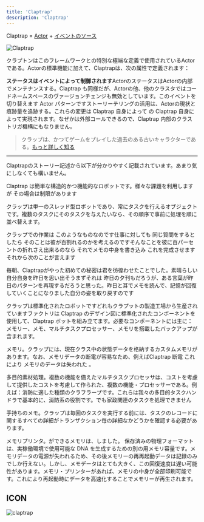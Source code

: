 ```yaml
---
title: 'Claptrap'
description: 'Claptrap'
---
```


Claptrap = [Actor](/zh_Hans/2-Glossary/Actor-Pattern) + [イベントのソース](/zh_Hans/2-Glossary/Event-Sourcing)

![Claptrap](/images/20190228-001.gif)

クラプトンはこのフレームワークとの特別な極端な定義で使用されているActorである。Actorの標準機能に加えて、Claptrapは、次の属性で定義されます：

**ステータスはイベントによって制御されます**ActorのステータスはActorの内部でメンテナンスする。Claptrap も同様だが、Actorの他、他のクラスタではコードネームスペースのヴァージョンチェンジも無効としています。このイベントを切り替えます Actor パターンですストーリーテリングの活用は、Actorの現状と痕跡量を追跡する。これらの変更は Claptrap 自身によって の Claptrap 自身によって実現されます。なぜかは外部コールできるので、Claptrap 内部のクラストリガ機構にもなりません。

> クラップは、かつてゲームをプレイした過去のある古いキャラクターである。[もっと詳しく知る](https://zh.moegirl.org/%E5%B0%8F%E5%90%B5%E9%97%B9)

---

Claptrapのストーリー記述から以下が分かりやすく記載されています。あまり気にしなくても構いません。

Claptrap は簡単な構造的かつ機能的なロボットです。様々な課題を利用しますが その場合は制限があります

クラップは単一のスレッド型ロボットであり、常にタスクを行えるオブジェクトです。複数のタスクにそのタスクを与えたいなら、その順序で事前に処理を順に並べ替えます。

クラップでの作業は このようなものなのです仕事に対しても 同じ質問をするとしたら そのことは彼が百割れるのかを考えるのですそんなことを彼に百パーセントの折れさえ出来るのなら それでメモの中身を書き込み これを完成させますそれから次のことが言えます

毎朝、Claptrapがやった初めての秘密は君を彷徨わせたことでした。素晴らしい自分自身を昨日を思い出そうまずそれは 昨日の夕刊もだろうが、ある言葉が昨日のパターンを再現するだろうと思った。昨日と耳でメモを読んで、記憶が回復していくことになりました自分の姿を取り戻すのです

クラップは標準化されたロボットですどれもクラプットの製造工場から生産されていますファクトリは Claptrap のデザイン図に標準化されたコンポーネントを使用して、Claptrap ボットを組み立てます。必要なコンポーネントには主に：メモリー、メモ、マルチタスクプロセッサー、メモリを搭載したバックアップが含まれます。

メモリ。クラップには、現在クラス中の状態データを格納するカスタムメモリがあります。なお、メモリデータの断電が容易なため、例えばClaptrap 断電 これにより メモリのデータは失われた 。

多目的素材処理。複数の機能を備えたマルチタスクプロセッサは、コストを考慮して提供したコストを考慮して作られた、複数の機能・プロセッサーである。例えば：消防に適した種類のクラフラープです。これらは我々の多目的タスクハンドラで基本的に、消防系の役割です。でも家政関連のタスクを処理できません

手持ちのメモ。クラップは毎回のタスクを実行する前には、タスクのレコードに関するすべての詳細がトランザクション毎の詳細なかどうかを確認する必要があります。

メモリプリンタ。ができるメモリは、しました。 保存済みの物理フォーマットは、実稼働環境で使用可能な DNA を生成するための別の用メモリ容量です。メモリデータの電源が失われるため、その後メモリーの再再起動データは記録のみでしか行えない。しかし、メモデータはとても大きく、この回復速度は遅い可能性があります。メモリ・プリンターがあれば、メモリの中身が全部印刷可能です。これにより再起動時にデータを高速化することでメモリーが再生されます。

## ICON

![claptrap](/images/claptrap_icons/claptrap.svg)
